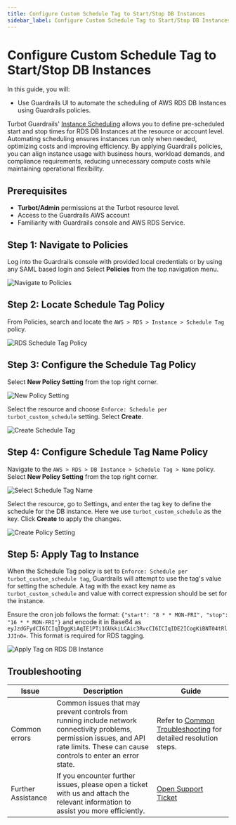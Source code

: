 ```yaml
---
title: Configure Custom Schedule Tag to Start/Stop DB Instances
sidebar_label: Configure Custom Schedule Tag to Start/Stop DB Instances
---
```


# Configure Custom Schedule Tag to Start/Stop DB Instances

In this guide, you will:

- Use Guardrails UI to automate the scheduling of AWS RDS DB Instances using Guardrails policies.

Turbot Guardrails' [Instance Scheduling](/guardrails/docs/concepts/guardrails/scheduling#scheduling-in-guardrails) allows you to define pre-scheduled start and stop times for RDS DB Instances at the resource or account level. Automating scheduling ensures instances run only when needed, optimizing costs and improving efficiency. By applying Guardrails policies, you can align instance usage with business hours, workload demands, and compliance requirements, reducing unnecessary compute costs while maintaining operational flexibility.

## Prerequisites

- **Turbot/Admin** permissions at the Turbot resource level.
- Access to the Guardrails AWS account
- Familiarity with Guardrails console and AWS RDS Service.

## Step 1: Navigate to Policies

Log into the Guardrails console with provided local credentials or by using any SAML based login and Select **Policies** from the top navigation menu.

![Navigate to Policies](/images/docs/guardrails/guides/using-guardrails/console/reports/guardrails-navigate-policies.png)

## Step 2: Locate Schedule Tag Policy

From Policies, search and locate the `AWS > RDS > Instance > Schedule Tag` policy.

![RDS Schedule Tag Policy](/images/docs/guardrails/guides/using-guardrails/console/reports/guardrails-locate-schedule-tag.png)

## Step 3: Configure the Schedule Tag Policy

Select **New Policy Setting** from the top right corner.

![New Policy Setting](/images/docs/guardrails/guides/using-guardrails/console/reports/guardrails-schedule-tag-select-setting.png)

Select the resource and choose `Enforce: Schedule per turbot_custom_schedule` setting. Select **Create**.

![Create Schedule Tag](/images/docs/guardrails/guides/using-guardrails/console/reports/guardrails-schedule-tag-create-setting.png)

## Step 4: Configure Schedule Tag Name Policy

Navigate to the `AWS > RDS > DB Instance > Schedule Tag > Name` policy. Select **New Policy Setting** from the top right corner.

![Select Schedule Tag Name](/images/docs/guardrails/guides/using-guardrails/console/reports/guardrails-schedule-tag-name-new-setting.png)

Select the resource, go to Settings, and enter the tag key to define the schedule for the DB instance. Here we use `turbot_custom_schedule` as the key. Click **Create** to apply the changes.

![Create Policy Setting](/images/docs/guardrails/guides/using-guardrails/console/reports/guardrails-schedule-tag-name-create-setting.png)

## Step 5: Apply Tag to Instance

When the Schedule Tag policy is set to `Enforce: Schedule per turbot_custom_schedule tag`, Guardrails will attempt to use the tag's value for setting the schedule. A tag with the exact key name as `turbot_custom_schedule` and value with correct expression should be set for the instance.

Ensure the cron job follows the format: `{"start": "8 * * MON-FRI", "stop": "16 * * MON-FRI"}` and encode it in Base64 as `eyJzdGFydCI6ICIqIDggKiAqIE1PTi1GUkkiLCAic3RvcCI6ICIqIDE2ICogKiBNT04tRlJJIn0=`. This format is required for RDS tagging.

![Apply Tag on RDS DB Instance](/images/docs/guardrails/guides/using-guardrails/console/reports/aws-rds-set-tag.png)

## Troubleshooting

| Issue                                      | Description                                                                                                                                                                                                 | Guide                                |
|----------------------------------------------|-------------------------------------------------------------------------------------------------------------------------------------------------------------------------------------------------------------------|-----------------------------------------------------|
| Common errors                     | Common issues that may prevent controls from running include network connectivity problems, permission issues, and API rate limits. These can cause controls to enter an error state.   |Refer to [Common Troubleshooting](/guardrails/docs/guides/troubleshooting) for detailed resolution steps.|
| Further Assistance                       | If you encounter further issues, please open a ticket with us and attach the relevant information to assist you more efficiently.                                                 | [Open Support Ticket](https://support.turbot.com)   |
